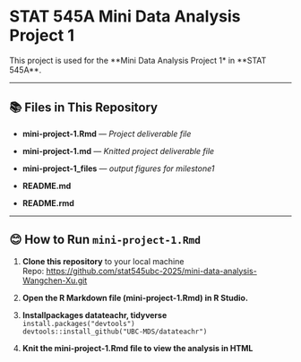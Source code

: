 STAT 545A Mini Data Analysis Project 1
================

This project is used for the **Mini Data Analysis Project 1\* in **STAT
545A\*\*.

------------------------------------------------------------------------

## 📚 **Files in This Repository**

- **mini-project-1.Rmd** — *Project deliverable file*

- **mini-project-1.md** — *Knitted project deliverable file*

- **mini-project-1_files** — *output figures for milestone1*

- **README.md**

- **README.rmd**

------------------------------------------------------------------------

## 😊 **How to Run `mini-project-1.Rmd`**

1.  **Clone this repository** to your local machine  
    Repo:
    <https://github.com/stat545ubc-2025/mini-data-analysis-Wangchen-Xu.git>

2.  **Open the R Markdown file (mini-project-1.Rmd) in R Studio.**

3.  **Installpackages datateachr, tidyverse**  
    `install.packages("devtools")`  
    `devtools::install_github("UBC-MDS/datateachr")`

4.  **Knit the mini-project-1.Rmd file to view the analysis in HTML**
